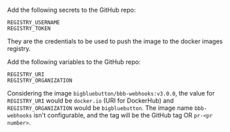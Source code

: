 Add the following secrets to the GitHub repo:
```
REGISTRY_USERNAME
REGISTRY_TOKEN
```
They are the credentials to be used to push the image to the docker images registry.

Add the following variables to the GitHub repo:
```
REGISTRY_URI
REGISTRY_ORGANIZATION
```
Considering the image `bigbluebutton/bbb-webhooks:v3.0.0`, the value for `REGISTRY_URI` would be `docker.io` (URI for DockerHub) and `REGISTRY_ORGANIZATION` would be `bigbluebutton`. The image name `bbb-webhooks` isn't configurable, and the tag will be the GitHub tag OR `pr-<pr number>`.
